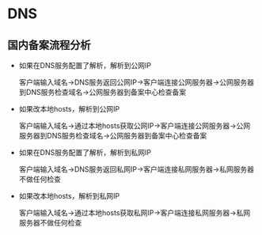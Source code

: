 # DNS

## 国内备案流程分析

- 如果在DNS服务配置了解析，解析到公网IP

  客户端输入域名->DNS服务返回公网IP->客户端连接公网服务器->公网服务器到DNS服务检查域名->公网服务器到备案中心检查备案
  
- 如果改本地hosts，解析到公网IP

  客户端输入域名->通过本地hosts获取公网IP->客户端连接公网服务器->公网服务器到DNS服务检查域名->公网服务器到备案中心检查备案

- 如果在DNS服务配置了解析，解析到私网IP

  客户端输入域名->DNS服务返回私网IP->客户端连接私网服务器->私网服务器不做任何检查
  
- 如果改本地hosts，解析到私网IP

  客户端输入域名->通过本地hosts获取私网IP->客户端连接私网服务器->私网服务器不做任何检查
